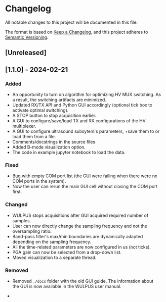 # Changelog

All notable changes to this project will be documented in this file.

The format is based on [Keep a Changelog](https://keepachangelog.com/en/1.0.0/),
and this project adheres to [Semantic Versioning](https://semver.org/spec/v2.0.0.html).

## [Unreleased]

## [1.1.0] - 2024-02-21

### Added

- An opportunity to turn on algorithm for optimizing HV MUX switching. As a result, the switching artifacts are minimized.
- Updated RX/TX API and Python GUI accordingly (optional tick box to activate optimal switching).
- A STOP button to stop acquisition earlier.
- A GUI to configure/save/load TX and RX configurations of the HV multiplexer.
- A GUI to configure ultrasound subsytem's parameters, +save them to or load them from a file.
- Comments/docstrings in the source files
- Added B-mode visualization option.
- The code in example jupyter notebook to load the data.

### Fixed

- Bug with empty COM port list (the GUI were failing when there were no COM ports in the system).
- Now the user can rerun the main GUI cell without closing the COM port first.

### Changed

- WULPUS stops acquisitions after GUI acquired required number of samples.
- User can now directly change the sampling frequency and not the oversampling ratio.
- Band-pass filter's max/min boundaries are dynamically adapted depending on the sampling frequency.
- All the time-related parameters are now configured in us (not ticks).
- PGA gain can now be selected from a drop-down list.
- Moved visualization to a separate thread.

### Removed
- Removed `./docs` folder with the old GUI guide. The information about the GUI is now available in the WULPUS user manual.

- 